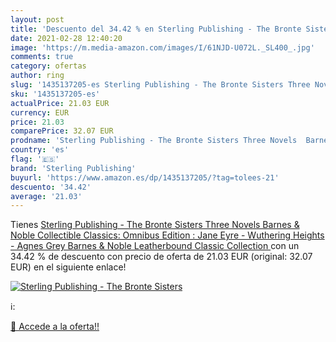 ```yaml
---
layout: post
title: 'Descuento del 34.42 % en Sterling Publishing - The Bronte Sisters'
date: 2021-02-28 12:40:20
image: 'https://m.media-amazon.com/images/I/61NJD-U072L._SL400_.jpg'
comments: true
category: ofertas
author: ring
slug: '1435137205-es Sterling Publishing - The Bronte Sisters Three Novels...'
sku: '1435137205-es'
actualPrice: 21.03 EUR
currency: EUR
price: 21.03
comparePrice: 32.07 EUR
prodname: 'Sterling Publishing - The Bronte Sisters Three Novels  Barnes & Noble Collectible Classics: Omnibus Edition : Jane Eyre - Wuthering Heights - Agnes Grey  Barnes & Noble Leatherbound Classic Collection '
country: 'es'
flag: '🇪🇸'
brand: 'Sterling Publishing'
buyurl: 'https://www.amazon.es/dp/1435137205/?tag=tolees-21'
descuento: '34.42'
average: '21.03'
---
```


Tienes [Sterling Publishing - The Bronte Sisters Three Novels  Barnes & Noble Collectible Classics: Omnibus Edition : Jane Eyre - Wuthering Heights - Agnes Grey  Barnes & Noble Leatherbound Classic Collection ](https://www.amazon.es/dp/1435137205/?tag=tolees-21) con un 34.42 % de descuento con precio de oferta de 21.03 EUR (original: 32.07 EUR) en el siguiente enlace!

[![Sterling Publishing - The Bronte Sisters](https://m.media-amazon.com/images/I/61NJD-U072L._SL400_.jpg)](https://www.amazon.es/dp/1435137205/?tag=tolees-21)

ℹ️:


[🛒 Accede a la oferta!!](https://www.amazon.es/dp/1435137205/?tag=tolees-21)
